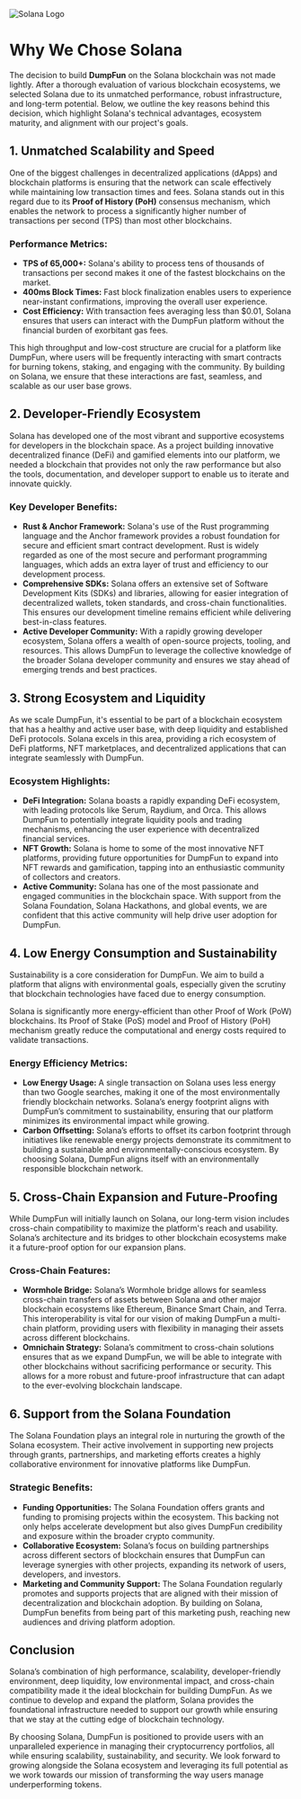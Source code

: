 ![Solana Logo](/img/solana.svg)
# Why We Chose Solana


The decision to build **DumpFun** on the Solana blockchain was not made lightly. After a thorough evaluation of various blockchain ecosystems, we selected Solana due to its unmatched performance, robust infrastructure, and long-term potential. Below, we outline the key reasons behind this decision, which highlight Solana's technical advantages, ecosystem maturity, and alignment with our project's goals.

## 1. Unmatched Scalability and Speed

One of the biggest challenges in decentralized applications (dApps) and blockchain platforms is ensuring that the network can scale effectively while maintaining low transaction times and fees. Solana stands out in this regard due to its **Proof of History (PoH)** consensus mechanism, which enables the network to process a significantly higher number of transactions per second (TPS) than most other blockchains.

### Performance Metrics:
- **TPS of 65,000+:** Solana's ability to process tens of thousands of transactions per second makes it one of the fastest blockchains on the market.
- **400ms Block Times:** Fast block finalization enables users to experience near-instant confirmations, improving the overall user experience.
- **Cost Efficiency:** With transaction fees averaging less than $0.01, Solana ensures that users can interact with the DumpFun platform without the financial burden of exorbitant gas fees.

This high throughput and low-cost structure are crucial for a platform like DumpFun, where users will be frequently interacting with smart contracts for burning tokens, staking, and engaging with the community. By building on Solana, we ensure that these interactions are fast, seamless, and scalable as our user base grows.

## 2. Developer-Friendly Ecosystem

Solana has developed one of the most vibrant and supportive ecosystems for developers in the blockchain space. As a project building innovative decentralized finance (DeFi) and gamified elements into our platform, we needed a blockchain that provides not only the raw performance but also the tools, documentation, and developer support to enable us to iterate and innovate quickly.

### Key Developer Benefits:
- **Rust & Anchor Framework:** Solana's use of the Rust programming language and the Anchor framework provides a robust foundation for secure and efficient smart contract development. Rust is widely regarded as one of the most secure and performant programming languages, which adds an extra layer of trust and efficiency to our development process.
- **Comprehensive SDKs:** Solana offers an extensive set of Software Development Kits (SDKs) and libraries, allowing for easier integration of decentralized wallets, token standards, and cross-chain functionalities. This ensures our development timeline remains efficient while delivering best-in-class features.
- **Active Developer Community:** With a rapidly growing developer ecosystem, Solana offers a wealth of open-source projects, tooling, and resources. This allows DumpFun to leverage the collective knowledge of the broader Solana developer community and ensures we stay ahead of emerging trends and best practices.

## 3. Strong Ecosystem and Liquidity

As we scale DumpFun, it's essential to be part of a blockchain ecosystem that has a healthy and active user base, with deep liquidity and established DeFi protocols. Solana excels in this area, providing a rich ecosystem of DeFi platforms, NFT marketplaces, and decentralized applications that can integrate seamlessly with DumpFun.

### Ecosystem Highlights:
- **DeFi Integration:** Solana boasts a rapidly expanding DeFi ecosystem, with leading protocols like Serum, Raydium, and Orca. This allows DumpFun to potentially integrate liquidity pools and trading mechanisms, enhancing the user experience with decentralized financial services.
- **NFT Growth:** Solana is home to some of the most innovative NFT platforms, providing future opportunities for DumpFun to expand into NFT rewards and gamification, tapping into an enthusiastic community of collectors and creators.
- **Active Community:** Solana has one of the most passionate and engaged communities in the blockchain space. With support from the Solana Foundation, Solana Hackathons, and global events, we are confident that this active community will help drive user adoption for DumpFun.

## 4. Low Energy Consumption and Sustainability

Sustainability is a core consideration for DumpFun. We aim to build a platform that aligns with environmental goals, especially given the scrutiny that blockchain technologies have faced due to energy consumption.

Solana is significantly more energy-efficient than other Proof of Work (PoW) blockchains. Its Proof of Stake (PoS) model and Proof of History (PoH) mechanism greatly reduce the computational and energy costs required to validate transactions.

### Energy Efficiency Metrics:
- **Low Energy Usage:** A single transaction on Solana uses less energy than two Google searches, making it one of the most environmentally friendly blockchain networks. Solana’s energy footprint aligns with DumpFun’s commitment to sustainability, ensuring that our platform minimizes its environmental impact while growing.
- **Carbon Offsetting:** Solana’s efforts to offset its carbon footprint through initiatives like renewable energy projects demonstrate its commitment to building a sustainable and environmentally-conscious ecosystem. By choosing Solana, DumpFun aligns itself with an environmentally responsible blockchain network.

## 5. Cross-Chain Expansion and Future-Proofing

While DumpFun will initially launch on Solana, our long-term vision includes cross-chain compatibility to maximize the platform's reach and usability. Solana’s architecture and its bridges to other blockchain ecosystems make it a future-proof option for our expansion plans.

### Cross-Chain Features:
- **Wormhole Bridge:** Solana’s Wormhole bridge allows for seamless cross-chain transfers of assets between Solana and other major blockchain ecosystems like Ethereum, Binance Smart Chain, and Terra. This interoperability is vital for our vision of making DumpFun a multi-chain platform, providing users with flexibility in managing their assets across different blockchains.
- **Omnichain Strategy:** Solana’s commitment to cross-chain solutions ensures that as we expand DumpFun, we will be able to integrate with other blockchains without sacrificing performance or security. This allows for a more robust and future-proof infrastructure that can adapt to the ever-evolving blockchain landscape.

## 6. Support from the Solana Foundation

The Solana Foundation plays an integral role in nurturing the growth of the Solana ecosystem. Their active involvement in supporting new projects through grants, partnerships, and marketing efforts creates a highly collaborative environment for innovative platforms like DumpFun.

### Strategic Benefits:
- **Funding Opportunities:** The Solana Foundation offers grants and funding to promising projects within the ecosystem. This backing not only helps accelerate development but also gives DumpFun credibility and exposure within the broader crypto community.
- **Collaborative Ecosystem:** Solana’s focus on building partnerships across different sectors of blockchain ensures that DumpFun can leverage synergies with other projects, expanding its network of users, developers, and investors.
- **Marketing and Community Support:** The Solana Foundation regularly promotes and supports projects that are aligned with their mission of decentralization and blockchain adoption. By building on Solana, DumpFun benefits from being part of this marketing push, reaching new audiences and driving platform adoption.

## Conclusion

Solana’s combination of high performance, scalability, developer-friendly environment, deep liquidity, low environmental impact, and cross-chain compatibility made it the ideal blockchain for building DumpFun. As we continue to develop and expand the platform, Solana provides the foundational infrastructure needed to support our growth while ensuring that we stay at the cutting edge of blockchain technology.

By choosing Solana, DumpFun is positioned to provide users with an unparalleled experience in managing their cryptocurrency portfolios, all while ensuring scalability, sustainability, and security. We look forward to growing alongside the Solana ecosystem and leveraging its full potential as we work towards our mission of transforming the way users manage underperforming tokens.

